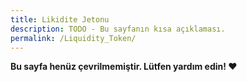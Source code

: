 ```yaml
---
title: Likidite Jetonu
description: TODO - Bu sayfanın kısa açıklaması.
permalink: /Liquidity_Token/
---
```


**Bu sayfa henüz çevrilmemiştir. Lütfen yardım edin! ❤**
